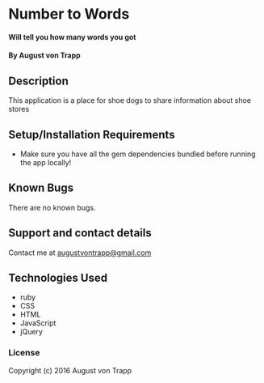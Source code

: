 # Number to Words

#### Will tell you how many words you got

#### By August von Trapp

## Description

This application is a place for shoe dogs to share information about shoe stores

## Setup/Installation Requirements

* Make sure you have all the gem dependencies bundled before running the app locally!

## Known Bugs

There are no known bugs.

## Support and contact details

Contact me at augustvontrapp@gmail.com

## Technologies Used

* ruby
* CSS
* HTML
* JavaScript
* jQuery

### License

Copyright (c) 2016 August von Trapp
